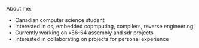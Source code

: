 About me:
- Canadian computer science student
- Interested in os, embedded copmputing, compilers, reverse engineering
- Currently working on x86-64 assembly and sdr projects
- Interested in collaborating on projects for personal experience
